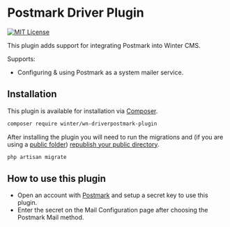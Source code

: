 # Postmark Driver Plugin

[![MIT License](https://img.shields.io/badge/license-MIT-blue.svg)](https://github.com/wintercms/wn-driverpostmark-plugin/blob/main/LICENSE)

This plugin adds support for integrating Postmark into Winter CMS.

Supports:
- Configuring & using Postmark as a system mailer service.

## Installation

This plugin is available for installation via [Composer](http://getcomposer.org/).

```bash
composer require winter/wn-driverpostmark-plugin
```

After installing the plugin you will need to run the migrations and (if you are using a [public folder](https://wintercms.com/docs/develop/docs/setup/configuration#using-a-public-folder)) [republish your public directory](https://wintercms.com/docs/develop/docs/console/setup-maintenance#mirror-public-files).

```bash
php artisan migrate
```

## How to use this plugin

- Open an account with [Postmark](https://postmarkapp.com/) and setup a secret key to use this plugin.
- Enter the secret on the Mail Configuration page after choosing the Postmark Mail method.
